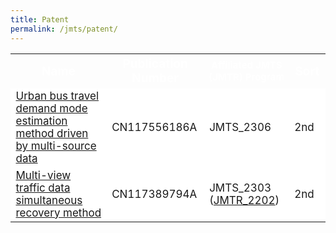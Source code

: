```yaml
---
title: Patent
permalink: /jmts/patent/
---
```


<style>
.intro{
font-family:times;
font-size:21px;
}
</style>

<table>
  <tr class="patent" style="color: white; font-weight: bold;">
    <th style="font-size: 19px;">Name</th>
    <th style="font-size: 19px;">Publication Number</th>
    <th style="font-size: 15px;">Affiliated JMTS (JMTR) Program</th>
    <th style="font-size: 19px;">Sort</th>
  </tr>
  <tr style="font-size: 17px; font-weight: normal; background-color: white;">
    <td><a href="https://patents.google.com/patent/CN117556186A/en">Urban bus travel demand mode estimation method driven by multi-source data</a></td>
    <td>CN117556186A</td>
    <td>JMTS_2306</td>
    <td>2nd</td>
  </tr>
  <tr style="font-size: 17px; font-weight: normal; background-color: white;">
    <td><a href="https://patents.google.com/patent/CN117389794A/en">Multi-view traffic data simultaneous recovery method</a></td>
    <td>CN117389794A</td>
    <td>JMTS_2303 (<a href="https://yunqing-jia.github.io/JTRC/jmtr/#JMTR_2202">JMTR_2202</a>)</td>
    <td>2nd</td>
  </tr>
</table>
